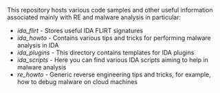This repository hosts various code samples and other useful information associated mainly with RE and malware analysis in particular:
* _ida_flirt_ - Stores useful IDA FLIRT signatures
* _ida_howto_ - Contains various tips and tricks for performing malware analysis in IDA
* _ida_plugins_ - This directory contains templates for IDA plugins
* _ida_scripts_ - Here you can find various IDA scripts aiming to help in malware analysis
* _re_howto_ - Generic reverse engineering tips and tricks, for example, how to debug malware on cloud machines
